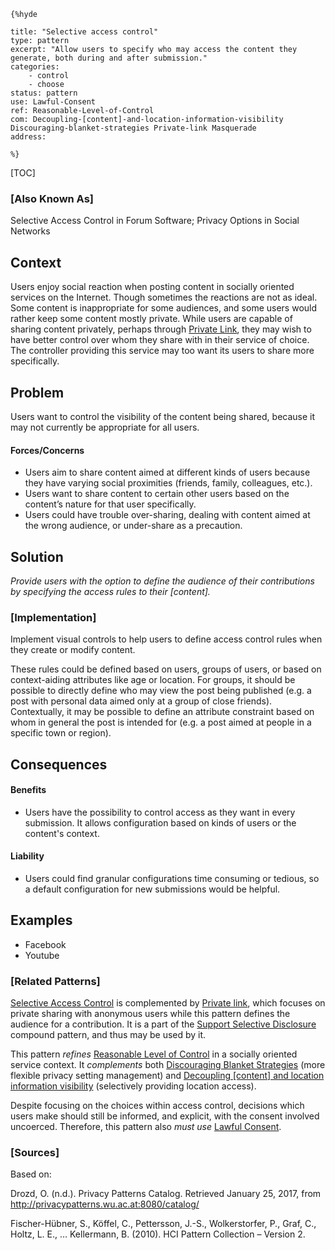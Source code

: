     {%hyde

    title: "Selective access control"
    type: pattern
    excerpt: "Allow users to specify who may access the content they generate, both during and after submission."
    categories:
        - control
        - choose
    status: pattern
    use: Lawful-Consent
    ref: Reasonable-Level-of-Control
    com: Decoupling-[content]-and-location-information-visibility Discouraging-blanket-strategies Private-link Masquerade
    address:

    %}

[TOC]

### [Also Known As]
<!-- All other names the pattern is known by.-->

Selective Access Control in Forum Software;
Privacy Options in Social Networks


## Context
<!-- The situations in which the pattern may apply.-->

Users enjoy social reaction when posting content in socially oriented services on the Internet. Though sometimes the reactions are not as ideal. Some content is inappropriate for some audiences, and some users would rather keep some content mostly private. While users are capable of sharing content privately, perhaps through [Private Link](Private-link), they may wish to have better control over whom they share with in their service of choice. The controller providing this service may too want its users to share more specifically.

## Problem
<!-- The problem a pattern addresses, including a list of forces describing why a problem might be difficult to solve.-->

Users want to control the visibility of the content being shared, because it may not currently be appropriate for all users.

#### Forces/Concerns
- Users aim to share content aimed at different kinds of users because they have varying social proximities (friends, family, colleagues, etc.).
- Users want to share content to certain other users based on the content’s nature for that user specifically.
- Users could have trouble over-sharing, dealing with content aimed at the wrong audience, or under-share as a precaution.

## Solution
<!-- A concise description of how the pattern addresses the problem.-->

_Provide users with the option to define the audience of their contributions by specifying the access rules to their [content]._

<!--### [Structure]-->
<!--A detailed specification of the structural aspects of the pattern. A class diagram if applicable.-->


### [Implementation]
<!--Guidelines for implementing the pattern; code fragments; suggested PETS; policy fragments.-->

Implement visual controls to help users to define access control rules when they create or modify content.

These rules could be defined based on users, groups of users, or based on context-aiding attributes like age or location. For groups, it should be possible to directly define who may view the post being published (e.g. a post with personal data aimed only at a group of close friends). Contextually, it may be possible to define an attribute constraint based on whom in general the post is intended for (e.g. a post aimed at people in a specific town or region).

## Consequences
<!--The advantages (benefits) and disadvantages (liabilities) of applying the pattern.-->

#### Benefits
- Users have the possibility to control access as they want in every submission. It allows configuration based on kinds of users or the content's context.

#### Liability
- Users could find granular configurations time consuming or tedious, so a default configuration for new submissions would be helpful.

<!--### [Constraints]-->
<!-- limitations as a consequence of applying the pattern.-->



## Examples
<!--Motivational example to see how the pattern is applied.-->

- Facebook
- Youtube

<!--### [Known Uses]-->
<!-- Pointers to various applications of the pattern.-->



<!--## See Also-->
<!-- Any pointers to relevant information, not contained in the subfields below.-->



### [Related Patterns]
<!-- Supporting and conflicting patterns-->

[Selective Access Control](Selective-Access-Control)
 is complemented by [Private link](Private-link), which focuses on private sharing with anonymous users while this pattern defines the audience for a contribution. It is a part of the [Support Selective Disclosure](Support-Selective-Disclosure) compound pattern, and thus may be used by it.

This pattern _refines_ [Reasonable Level of Control](Reasonable-Level-of-Control) in a socially oriented service context. It _complements_ both [Discouraging Blanket Strategies](Discouraging-blanket-strategies) (more flexible privacy setting management) and [Decoupling [content] and location information visibility](Decoupling-[content]-and-location-information-visibility) (selectively providing location access).

Despite focusing on the choices within access control, decisions which users make should still be informed, and explicit, with the consent involved uncoerced. Therefore, this pattern also _must use_ [Lawful Consent](Lawful-Consent).

### [Sources]
<!-- References to the original source of the pattern.-->

Based on:

Drozd, O. (n.d.). Privacy Patterns Catalog. Retrieved January 25, 2017, from http://privacypatterns.wu.ac.at:8080/catalog/

Fischer-Hübner, S., Köffel, C., Pettersson, J.-S., Wolkerstorfer, P., Graf, C., Holtz, L. E., … Kellermann, B. (2010). HCI Pattern Collection – Version 2.


<!--## General Comments-->
<!-- Separate discussion on the pattern.-->



<!--## Tags-->
<!-- User definable descriptors for additional correlation.-->




